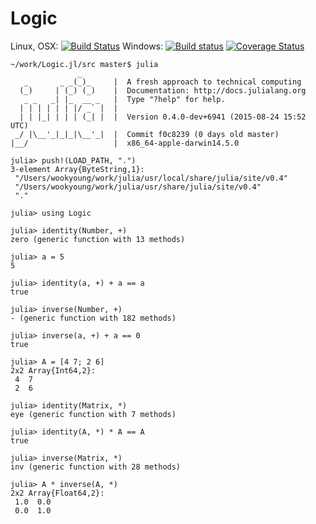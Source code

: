 # Logic

Linux, OSX: [![Build Status](https://api.travis-ci.org/wookay/Logic.jl.svg?branch=master)](https://travis-ci.org/wookay/Logic.jl)
Windows: [![Build status](https://ci.appveyor.com/api/projects/status/kbx8cnnyaws4uuf5?svg=true)](https://ci.appveyor.com/project/wookay/Logic.jl)
[![Coverage Status](https://coveralls.io/repos/wookay/Logic.jl/badge.svg?branch=master&service=github)](https://coveralls.io/github/wookay/Logic.jl?branch=master)


```shell
~/work/Logic.jl/src master$ julia
               _
   _       _ _(_)_     |  A fresh approach to technical computing
  (_)     | (_) (_)    |  Documentation: http://docs.julialang.org
   _ _   _| |_  __ _   |  Type "?help" for help.
  | | | | | | |/ _` |  |
  | | |_| | | | (_| |  |  Version 0.4.0-dev+6941 (2015-08-24 15:52 UTC)
 _/ |\__'_|_|_|\__'_|  |  Commit f0c8239 (0 days old master)
|__/                   |  x86_64-apple-darwin14.5.0

julia> push!(LOAD_PATH, ".")
3-element Array{ByteString,1}:
 "/Users/wookyoung/work/julia/usr/local/share/julia/site/v0.4"
 "/Users/wookyoung/work/julia/usr/share/julia/site/v0.4"
 "."

julia> using Logic

julia> identity(Number, +)
zero (generic function with 13 methods)

julia> a = 5
5

julia> identity(a, +) + a == a
true

julia> inverse(Number, +)
- (generic function with 182 methods)

julia> inverse(a, +) + a == 0
true

julia> A = [4 7; 2 6]
2x2 Array{Int64,2}:
 4  7
 2  6

julia> identity(Matrix, *)
eye (generic function with 7 methods)

julia> identity(A, *) * A == A
true

julia> inverse(Matrix, *)
inv (generic function with 28 methods)

julia> A * inverse(A, *)
2x2 Array{Float64,2}:
 1.0  0.0
 0.0  1.0
```
